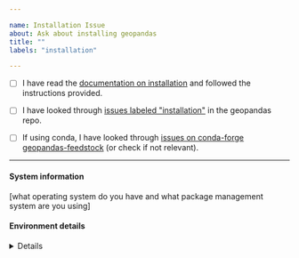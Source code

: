 ```yaml
---

name: Installation Issue 
about: Ask about installing geopandas 
title: ""
labels: "installation"

---
```


- [ ] I have read the [documentation on installation](https://geopandas.org/install.html) and followed the instructions provided.

- [ ] I have looked through [issues labeled "installation"](https://github.com/geopandas/geopandas/labels/installation) in the geopandas repo.

- [ ] If using conda, I have looked through [issues on conda-forge geopandas-feedstock](https://github.com/conda-forge/geopandas-feedstock) (or
check if not relevant).

---

#### System information

[what operating system do you have and what package management system are you
using]

#### Environment details

<details>

[if using conda, paste the output of `conda info` and `conda list`; if using
pip, `pip freeze`] 

</details>

